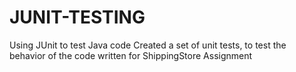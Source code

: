 # JUNIT-TESTING
Using JUnit to test Java code
Created a set of unit tests, to test the behavior of the code written for ShippingStore Assignment
